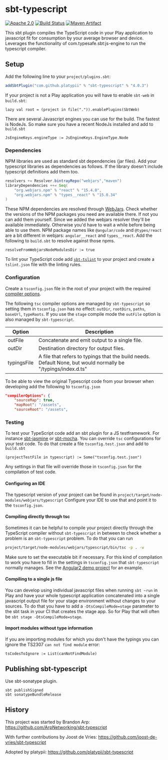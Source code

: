 # sbt-typescript

[![Apache 2.0](https://img.shields.io/badge/License-Apache%202.0-blue.svg)](https://opensource.org/licenses/Apache-2.0)
[![Build Status](https://travis-ci.org/joost-de-vries/sbt-typescript.png?branch=master)](https://travis-ci.org/joost-de-vries/sbt-typescript)
[![Maven Artifact](https://img.shields.io/maven-central/v/com.github.platypii/sbt-typescript.svg)](https://search.maven.org/search?q=g:com.github.platypii%20a:sbt-typescript)

This sbt plugin compiles the TypeScript code in your Play application to javascript fit for consumption by your average browser and device.
Leverages the functionality of com.typesafe.sbt:js-engine to run the typescript compiler.

## Setup

Add the following line to your `project/plugins.sbt`:

```scala
addSbtPlugin("com.github.platypii" % "sbt-typescript" % "4.0.3")
```

If your project is not a Play application you will have to enable `sbt-web` in `build.sbt`:

    lazy val root = (project in file(".")).enablePlugins(SbtWeb)

There are several Javascript engines you can use for the build. The fastest is NodeJs. So make sure you have a recent NodeJs installed and add to `build.sbt`

    JsEngineKeys.engineType := JsEngineKeys.EngineType.Node

### Dependencies

NPM libraries are used as standard sbt dependencies (jar files). Add your typescript libraries as dependencies as follows. If the library doesn't include typescript definitions add them too.
```scala
resolvers += Resolver.bintrayRepo("webjars","maven")
libraryDependencies ++= Seq(
    "org.webjars.npm" % "react" % "15.4.0",
    "org.webjars.npm" % "types__react" % "15.0.34"
)
 ```
These NPM dependencies are resolved through [WebJars](https://www.webjars.org/). Check whether the versions of the NPM packages you need are available there. If not you can add them yourself. Since we added the webjars resolver they'll be available immediately. Otherwise you'd have to wait a while before being able to use them. NPM package names like `@angular/code` and `@types/react` are a bit different in webjars: `angular__react` and `types__react`.
Add the following to `build.sbt` to resolve against those npms.

    resolveFromWebjarsNodeModulesDir := true

To lint your TypeScript code add [`sbt-tslint`](https://github.com/joost-de-vries/sbt-tslint) to your project and create a `tslint.json` file with the linting rules.

### Configuration

Create a `tsconfig.json` file in the root of your project with the required [compiler options](https://www.typescriptlang.org/docs/handbook/compiler-options.html).

The following `tsc` compiler options are managed by `sbt-typescript` so setting them in `tsconfig.json` has no effect: `outDir`, `rootDirs`, `paths`, `baseUrl`, `typeRoots`. If you use the `stage` compile mode the `outFile` option is also managed by `sbt-typescript`.

Option                 | Description
-----------------------|------------
outFile                | Concatenate and emit output to a single file.
outDir                 | Destination directory for output files.
typingsFile            | A file that refers to typings that the build needs. Default None, but would normally be "/typings/index.d.ts"

To be able to view the original Typescript code from your browser when developing add the following to `tsconfig.json`
```json
"compilerOptions": {
    "sourceMap": true,
    "mapRoot": "/assets",
    "sourceRoot": "/assets",
```

### Testing

To test your TypeScript code add an sbt plugin for a JS testframework. For instance [sbt-jasmine](https://github.com/joost-de-vries/sbt-jasmine) or [sbt-mocha](https://github.com/sbt/sbt-mocha). You can override `tsc` configurations for your test code. To do that create a file `tsconfig.test.json` and add to `build.sbt`

    (projectTestFile in typescript) := Some("tsconfig.test.json")

Any settings in that file will override those in `tsconfig.json` for the compilation of test code.

#### Configuring an IDE
The typescript version of your project can be found in `project/target/node-modules/webjars/typescript` Configure your IDE to use that and point it to the `tsconfig.json`.

#### Compiling directly through tsc
Sometimes it can be helpful to compile your project directly through the TypeScript compiler without `sbt-typescript` in between to check whether a problem is an `sbt-typescript` problem. To do that you can run

```bash
project/target/node-modules/webjars/typescript/bin/tsc -p . -w
```
Make sure to set the executable bit if necessary.
For this kind of compilation to work you have to fill in the settings in `tsconfig.json` that `sbt-typescript` normally manages. See the [Angular2 demo project](https://github.com/joost-de-vries/play-angular-typescript.g8/blob/master/src/main/g8/tsconfig.json) for an example.

#### Compiling to a single js file
You can develop using individual javascript files when running `sbt ~run` in Play and have your whole typescript application concatenated into a single javascript output file for your stage environment without changes to your sources. To do that you have to add a `-DtsCompileMode=stage` parameter to the sbt task in your CI that creates the stage app. So for Play that will often be `sbt stage -DtsCompileMode=stage`.

#### Import modules without type information
If you are importing modules for which you don't have the typings you can ignore the TS2307 `can not find module` error:

    tsCodesToIgnore := List(canNotFindModule)

## Publishing sbt-typescript

Use sbt-sonatype plugin.

```
sbt publishSigned
sbt sonatypeBundleRelease
```

## History

This project was started by Brandon Arp: https://github.com/ArpNetworking/sbt-typescript

With further contributions by Joost de Vries: https://github.com/joost-de-vries/sbt-typescript

Adopted by platypii: https://github.com/platypii/sbt-typescript
